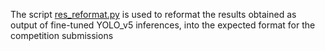 The script [res_reformat.py](./res_reformat.py) is used to reformat the results obtained as output of fine-tuned YOLO_v5 inferences, into the expected format for the competition submissions

